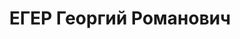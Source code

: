 ---
title: ЕГЕР Георгий Романович
description: 'Род. 1902, г. Ленинград, русский, обр: высшее. Род занятий: трест "Востокнефть",
  ст. геолог Ишимбаевских нефтепромыслов, прож: п. Ишимбай, Башкирская АССР. Арест.
  07.05.1935. Приговор: 14.10.1935, обв.: вред. - 10 лет лишения свободы. Реабилитация
  - Президиум Верховного суда РСФСР, 30.09.1959'
---